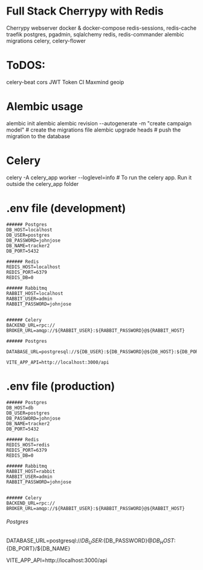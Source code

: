 # Full Stack Cherrypy with Redis

 Cherrypy webserver
 docker & docker-compose
 redis-sessions, redis-cache
 traefik
 postgres, pgadmin, sqlalchemy
 redis, redis-commander
 alembic migrations
 celery, celery-flower

# ToDOS:

 celery-beat
 cors
 JWT Token
 CI
 Maxmind geoip 

# Alembic usage

alembic init alembic
alembic revision --autogenerate -m "create campaign model" # create the migrations file
alembic upgrade heads  # push the migration to the database


# Celery

celery -A celery_app worker --loglevel=info   # To run the celery app. Run it outside the celery_app folder

# .env file (development)

```
###### Postgres
DB_HOST=localhost
DB_USER=postgres
DB_PASSWORD=johnjose
DB_NAME=tracker2
DB_PORT=5432

###### Redis
REDIS_HOST=localhost
REDIS_PORT=6379
REDIS_DB=0

###### Rabbitmq
RABBIT_HOST=localhost
RABBIT_USER=admin
RABBIT_PASSWORD=johnjose


###### Celery
BACKEND_URL=rpc://
BROKER_URL=amqp://${RABBIT_USER}:${RABBIT_PASSWORD}@${RABBIT_HOST}

###### Postgres

DATABASE_URL=postgresql://${DB_USER}:${DB_PASSWORD}@${DB_HOST}:${DB_PORT}/${DB_NAME}

VITE_APP_API=http://localhost:3000/api
```

# .env file (production)

```
###### Postgres
DB_HOST=db
DB_USER=postgres
DB_PASSWORD=johnjose
DB_NAME=tracker2
DB_PORT=5432

###### Redis
REDIS_HOST=redis
REDIS_PORT=6379
REDIS_DB=0

###### Rabbitmq
RABBIT_HOST=rabbit
RABBIT_USER=admin
RABBIT_PASSWORD=johnjose


###### Celery
BACKEND_URL=rpc://
BROKER_URL=amqp://${RABBIT_USER}:${RABBIT_PASSWORD}@${RABBIT_HOST}
```

###### Postgres
DATABASE_URL=postgresql://${DB_USER}:${DB_PASSWORD}@${DB_HOST}:${DB_PORT}/${DB_NAME}

VITE_APP_API=http://localhost:3000/api
